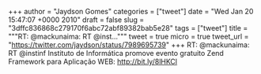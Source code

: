 
+++
author = "Jaydson Gomes"
categories = ["tweet"]
date = "Wed Jan 20 15:47:07 +0000 2010"
draft = false
slug = "3dffc836868c279170f6abc72abf89382bab5e28"
tags = ["tweet"]
title = """RT: @mackunaima: RT @inst..."""
tweet = true
micro = true
tweet_url = "https://twitter.com/jaydson/status/7989695739"
+++
RT: @mackunaima: RT @instinf Instituto de Informática promove evento gratuito Zend Framework para Aplicação WEB: http://bit.ly/8lHKCl
